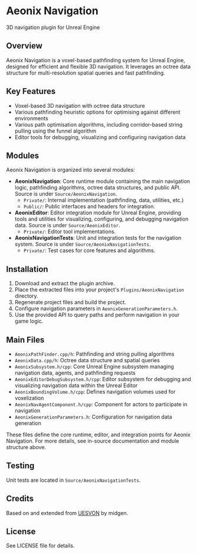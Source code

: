 # Aeonix Navigation
3D navigation plugin for Unreal Engine

## Overview
Aeonix Navigation is a voxel-based pathfinding system for Unreal Engine, designed for efficient and flexible 3D navigation. It leverages an octree data structure for multi-resolution spatial queries and fast pathfinding.

## Key Features
- Voxel-based 3D navigation with octree data structure
- Various pathfinding heuristic options for optimising against different environments
- Various path optimisation algorithms, including corridor-based string pulling using the funnel algorithm
- Editor tools for debugging, visualizing and configuring navigation data

## Modules
Aeonix Navigation is organized into several modules:

- **AeonixNavigation**: Core runtime module containing the main navigation logic, pathfinding algorithms, octree data structures, and public API. Source is under `Source/AeonixNavigation`.
    - `Private/`: Internal implementation (pathfinding, data, utilities, etc.)
    - `Public/`: Public interfaces and headers for integration.
- **AeonixEditor**: Editor integration module for Unreal Engine, providing tools and utilities for visualizing, configuring, and debugging navigation data. Source is under `Source/AeonixEditor`.
    - `Private/`: Editor tool implementations.
- **AeonixNavigationTests**: Unit and integration tests for the navigation system. Source is under `Source/AeonixNavigationTests`.
    - `Private/`: Test cases for core features and algorithms.

## Installation
1. Download and extract the plugin archive.
2. Place the extracted files into your project's `Plugins/AeonixNavigation` directory.
3. Regenerate project files and build the project.
4. Configure navigation parameters in `AeonixGenerationParameters.h`.
5. Use the provided API to query paths and perform navigation in your game logic.

## Main Files
- `AeonixPathFinder.cpp/h`: Pathfinding and string pulling algorithms
- `AeonixData.cpp/h`: Octree data structure and spatial queries
- `AeonixSubsystem.h/cpp`: Core Unreal Engine subsystem managing navigation data, agents, and pathfinding requests
- `AeonixEditorDebugSubsystem.h/cpp`: Editor subsystem for debugging and visualizing navigation data within the Unreal Editor
- `AeonixBoundingVolume.h/cpp`: Defines navigation volumes used for voxelization
- `AeonixNavAgentComponent.h/cpp`: Component for actors to participate in navigation
- `AeonixGenerationParameters.h`: Configuration for navigation data generation

These files define the core runtime, editor, and integration points for Aeonix Navigation. For more details, see in-source documentation and module structure above.

## Testing
Unit tests are located in `Source/AeonixNavigationTests`.

## Credits
Based on and extended from [UESVON](https://github.com/midgen/uesvon) by midgen.

## License
See LICENSE file for details.
